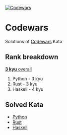 [![Codewars](https://github.com/matyama/codewars/actions/workflows/codewars.yml/badge.svg)](https://github.com/matyama/codewars/actions/workflows/codewars.yml)

# Codewars
Solutions of [Codewars](https://codewars.com/) Kata

## Rank breakdown
[**3 kyu** overall](https://www.codewars.com/users/matyama)
1. Python - 3 kyu
1. Rust - 3 kyu
1. Haskell - 4 kyu

## Solved Kata
* [Python](python/README.md)
* [Rust](rust/README.md)
* [Haskell](haskell/README.md)
